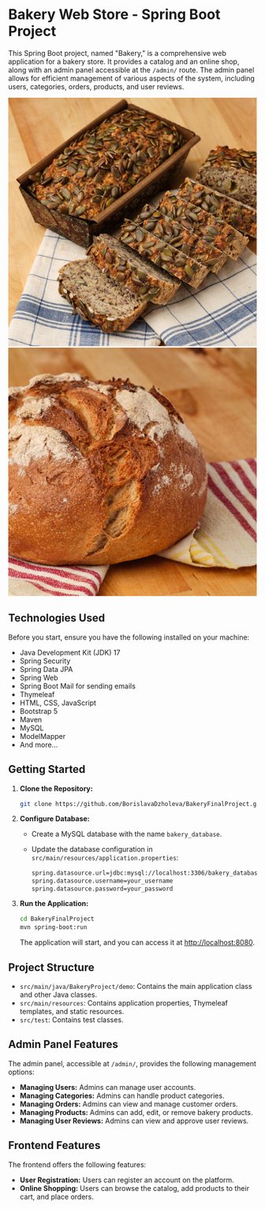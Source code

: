 # Bakery Web Store - Spring Boot Project

This Spring Boot project, named "Bakery," is a comprehensive web application for a bakery store. It provides a catalog and an online shop, along with an admin panel accessible at the `/admin/` route. The admin panel allows for efficient management of various aspects of the system, including users, categories, orders, products, and user reviews.

![A4MTFD3FpR7a61R1ovl9.jpg](src%2Fmain%2Fresources%2Fstatic%2Fimages%2FA4MTFD3FpR7a61R1ovl9.jpg) ![img.png](img.png)
## Technologies Used

Before you start, ensure you have the following installed on your machine:

- Java Development Kit (JDK) 17
- Spring Security
- Spring Data JPA
- Spring Web
- Spring Boot Mail for sending emails
- Thymeleaf
- HTML, CSS, JavaScript
- Bootstrap 5
- Maven
- MySQL
- ModelMapper
- And more...


## Getting Started

1. **Clone the Repository:**

   ```bash
   git clone https://github.com/BorislavaDzholeva/BakeryFinalProject.git
   ```

2. **Configure Database:**

    - Create a MySQL database with the name `bakery_database`.
    - Update the database configuration in `src/main/resources/application.properties`:

      ```properties
      spring.datasource.url=jdbc:mysql://localhost:3306/bakery_database
      spring.datasource.username=your_username
      spring.datasource.password=your_password
      ```

3. **Run the Application:**

   ```bash
   cd BakeryFinalProject
   mvn spring-boot:run
   ```

   The application will start, and you can access it at [http://localhost:8080](http://localhost:8080).

## Project Structure

- `src/main/java/BakeryProject/demo`: Contains the main application class and other Java classes.
- `src/main/resources`: Contains application properties, Thymeleaf templates, and static resources.
- `src/test`: Contains test classes.

## Admin Panel Features

The admin panel, accessible at `/admin/`, provides the following management options:

- **Managing Users:** Admins can manage user accounts.
- **Managing Categories:** Admins can handle product categories.
- **Managing Orders:** Admins can view and manage customer orders.
- **Managing Products:** Admins can add, edit, or remove bakery products.
- **Managing User Reviews:** Admins can view and approve user reviews.

## Frontend Features

The frontend offers the following features:

- **User Registration:** Users can register an account on the platform.
- **Online Shopping:** Users can browse the catalog, add products to their cart, and place orders.
